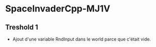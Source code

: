 # SpaceInvaderCpp-MJ1V

## Treshold 1
- Ajout d'une variable RndInput dans le world parce que c'était vide.
